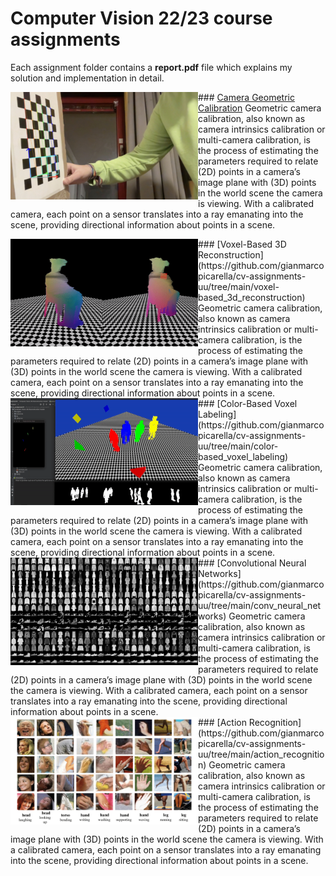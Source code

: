 # Computer Vision 22/23 course assignments
Each assignment folder contains a **report.pdf** file which explains my solution and implementation in detail.

<img align="left" src="https://raw.githubusercontent.com/gianmarcopicarella/cv-assignments-uu/main/readme/camera_calibration.jpg" width="300"> ### [Camera Geometric Calibration](https://github.com/gianmarcopicarella/cv-assignments-uu/tree/main/camera_geometric_calibration)
Geometric camera calibration, also known as camera intrinsics calibration or multi-camera calibration, is the process of estimating the parameters required to relate (2D) points in a camera’s image plane with (3D) points in the world scene the camera is viewing. With a calibrated camera, each point on a sensor translates into a ray emanating into the scene, providing directional information about points in a scene.
<br clear="left"/>

<img align="left" src="https://raw.githubusercontent.com/gianmarcopicarella/cv-assignments-uu/main/readme/voxel_3d_reconstruction.gif" width="300"/>
### [Voxel-Based 3D Reconstruction](https://github.com/gianmarcopicarella/cv-assignments-uu/tree/main/voxel-based_3d_reconstruction)
Geometric camera calibration, also known as camera intrinsics calibration or multi-camera calibration, is the process of estimating the parameters required to relate (2D) points in a camera’s image plane with (3D) points in the world scene the camera is viewing. With a calibrated camera, each point on a sensor translates into a ray emanating into the scene, providing directional information about points in a scene.
<br clear="left"/>

<img align="left" src="https://raw.githubusercontent.com/gianmarcopicarella/cv-assignments-uu/main/readme/color_based_voxel_labeling.gif" width="300"/>
### [Color-Based Voxel Labeling](https://github.com/gianmarcopicarella/cv-assignments-uu/tree/main/color-based_voxel_labeling)
Geometric camera calibration, also known as camera intrinsics calibration or multi-camera calibration, is the process of estimating the parameters required to relate (2D) points in a camera’s image plane with (3D) points in the world scene the camera is viewing. With a calibrated camera, each point on a sensor translates into a ray emanating into the scene, providing directional information about points in a scene.
<br clear="left"/>

<img align="left" src="https://raw.githubusercontent.com/gianmarcopicarella/cv-assignments-uu/main/readme/convolutional_neural_networks.jpg" width="300"/>
### [Convolutional Neural Networks](https://github.com/gianmarcopicarella/cv-assignments-uu/tree/main/conv_neural_networks)
Geometric camera calibration, also known as camera intrinsics calibration or multi-camera calibration, is the process of estimating the parameters required to relate (2D) points in a camera’s image plane with (3D) points in the world scene the camera is viewing. With a calibrated camera, each point on a sensor translates into a ray emanating into the scene, providing directional information about points in a scene.
<br clear="left"/>

<img align="left" src="https://raw.githubusercontent.com/gianmarcopicarella/cv-assignments-uu/main/readme/action_recognition.jpg" width="300"/>
### [Action Recognition](https://github.com/gianmarcopicarella/cv-assignments-uu/tree/main/action_recognition)
Geometric camera calibration, also known as camera intrinsics calibration or multi-camera calibration, is the process of estimating the parameters required to relate (2D) points in a camera’s image plane with (3D) points in the world scene the camera is viewing. With a calibrated camera, each point on a sensor translates into a ray emanating into the scene, providing directional information about points in a scene.
<br clear="left"/>
